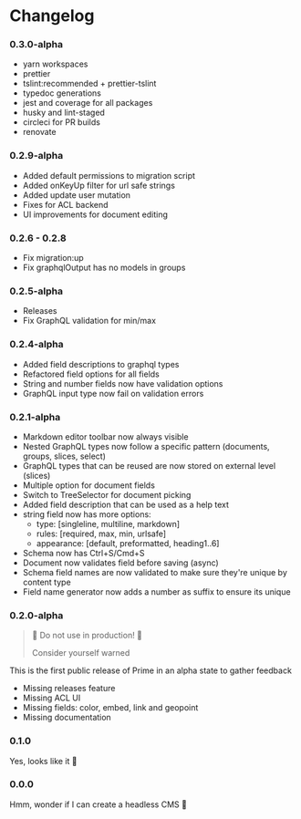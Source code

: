 # Changelog

### 0.3.0-alpha

- yarn workspaces
- prettier
- tslint:recommended + prettier-tslint
- typedoc generations
- jest and coverage for all packages
- husky and lint-staged
- circleci for PR builds
- renovate

### 0.2.9-alpha

- Added default permissions to migration script
- Added onKeyUp filter for url safe strings
- Added update user mutation
- Fixes for ACL backend
- UI improvements for document editing

### 0.2.6 - 0.2.8

- Fix migration:up
- Fix graphqlOutput has no models in groups

### 0.2.5-alpha

- Releases
- Fix GraphQL validation for min/max

### 0.2.4-alpha

- Added field descriptions to graphql types
- Refactored field options for all fields
- String and number fields now have validation options
- GraphQL input type now fail on validation errors

### 0.2.1-alpha

- Markdown editor toolbar now always visible
- Nested GraphQL types now follow a specific pattern (documents, groups, slices, select)
- GraphQL types that can be reused are now stored on external level (slices)
- Multiple option for document fields
- Switch to TreeSelector for document picking
- Added field description that can be used as a help text
- string field now has more options:
  - type: [singleline, multiline, markdown]
  - rules: [required, max, min, urlsafe]
  - appearance: [default, preformatted, heading1..6]
- Schema now has Ctrl+S/Cmd+S
- Document now validates field before saving (async)
- Schema field names are now validated to make sure they're unique by content type
- Field name generator now adds a number as suffix to ensure its unique

### 0.2.0-alpha

> 🚨 Do not use in production! 🚨
>
> Consider yourself warned

This is the first public release of Prime in an alpha state to gather feedback

- Missing releases feature
- Missing ACL UI
- Missing fields: color, embed, link and geopoint
- Missing documentation

### 0.1.0

Yes, looks like it 🤔

### 0.0.0

Hmm, wonder if I can create a headless CMS 🤪
